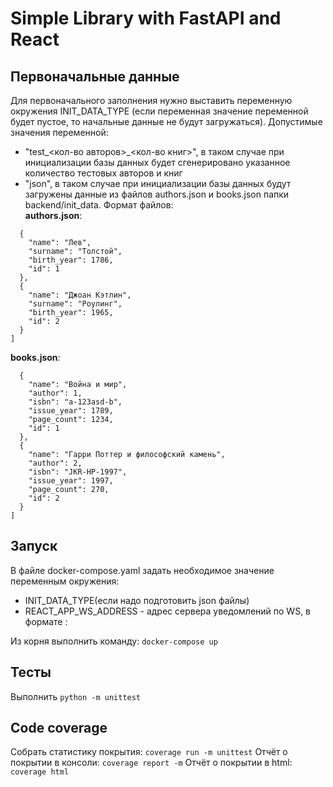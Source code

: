 # Simple Library with FastAPI and React


## Первоначальные данные
Для первоначального заполнения нужно выставить переменную окружения INIT_DATA_TYPE (если переменная значение переменной будет пустое, то начальные данные не будут загружаться). 
Допустимые значения переменной:
- "test_<кол-во авторов>_<кол-во книг>", в таком случае при инициализации базы данных 
будет сгенерировано указанное количество тестовых авторов и книг
- "json", в таком случае при инициализации базы данных будут загружены данные из файлов authors.json и 
books.json папки backend/init_data. Формат файлов:  
**authors.json**:  
```[
  {
    "name": "Лев",
    "surname": "Толстой",
    "birth_year": 1786,
    "id": 1
  },
  {
    "name": "Джоан Кэтлин",
    "surname": "Роулинг",
    "birth_year": 1965,
    "id": 2
  }
]
```
**books.json**:
```[
  {
    "name": "Война и мир",
    "author": 1,
    "isbn": "a-123asd-b",
    "issue_year": 1789,
    "page_count": 1234,
    "id": 1
  },
  {
    "name": "Гарри Поттер и философский камень",
    "author": 2,
    "isbn": "JKR-HP-1997",
    "issue_year": 1997,
    "page_count": 270,
    "id": 2
  }
]
```

## Запуск
В файле docker-compose.yaml задать необходимое значение переменным окружения:
 - INIT_DATA_TYPE(если надо подготовить json файлы)
 - REACT_APP_WS_ADDRESS - адрес сервера уведомлений по WS,  в формате <ip>:<port>  
 
Из корня выполнить команду: `docker-compose up`

## Тесты
Выполнить `python -m unittest`

## Code coverage
Собрать статистику покрытия: `coverage run -m unittest`
Отчёт о покрытии в консоли: `coverage report -m`
Отчёт о покрытии в html: `coverage html`
